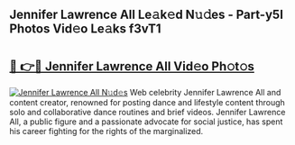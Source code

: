 ## Jennifer Lawrence All Le𝚊k𝚎d N𝚞𝚍es - Part-y5I Photos Vid𝚎o Le𝚊ks f3vT1

# <h2><a href="http://fbeoo2.evod.top/?m=Jennifer+Lawrence+All">🔗 👉🔴 Jennifer Lawrence All Vid𝚎o Ph𝚘t𝚘s</a></h2>

[![Jennifer Lawrence All N𝚞d𝚎s](https://i.imgur.com/8V9OHl7.gif)](http://fbeoo2.evod.top/?m=Jennifer+Lawrence+All)
Web celebrity Jennifer Lawrence All and content creator, renowned for posting dance and lifestyle content through solo and collaborative dance routines and brief videos. Jennifer Lawrence All, a public figure and a passionate advocate for social justice, has spent his career fighting for the rights of the marginalized. 
